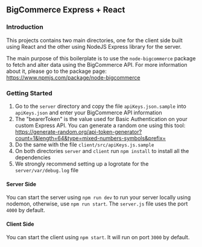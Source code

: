## BigCommerce Express + React

### Introduction

This projects contains two main directories, one for the client side built using React and the other using NodeJS Express library for the server.

The main purpose of this boilerplate is to use the `node-bigcommerce` package to fetch and alter data using the BigCommerce API. For more information about it, please go to the package page: https://www.npmjs.com/package/node-bigcommerce 


### Getting Started

1. Go to the `server` directory and copy the file `apiKeys.json.sample` into `apiKeys.json` and enter your BigCommerce API information
2. The "bearerToken" is the value used for Basic Authentication on your custom Express API. You can generate a random one using this tool: https://generate-random.org/api-token-generator?count=1&length=64&type=mixed-numbers-symbols&prefix= 
3. Do the same with the file `client/src/apiKeys.js.sample`
4. On both directories `server` and `client` run `npm install` to install all the dependencies
5. We strongly recommend setting up a logrotate for the `server/var/debug.log` file
 

#### Server Side

You can start the server using `npm run dev` to run your server locally using nodemon, otherwise, use `npm run start`. The `server.js` file uses the port `4000` by default.


#### Client Side

You can start the client using `npm start`. It will run on port `3000` by default.
